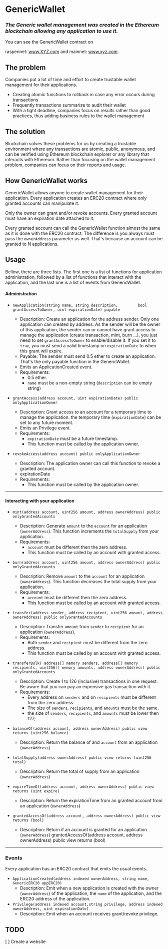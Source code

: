 # GenericWallet
### _The Generic wallet management was created in the Ethereum blockchain allowing any application to use it._

You can see the GenericWallet contract on

raspennet: www.XYZ.com and 
mainnet: www.xyz.com.

## The problem
Companies put a lot of time and effort to create trustable wallet management for their applications.

    
- Creating atomic functions to rollback in case any error occurs during transactions
- Frequently transactions summarize to audit their wallet
- With a tight deadline, companies focus on results rather than good practices, thus adding business rules to the wallet management

## The solution
Blockchain solves these problems for us by creating a trustable environment where any transactions are atomic, public, anonymous, and can be verified using Ethereum blockchain explorer or any library that interacts with Ethereum.
Rather than focusing on the wallet management problem, companies can focus on their reports and usage.

## How GenericWallet works
GenericWallet allows anyone to create wallet management for their application. Every application creates an ERC20 contract where only granted accounts can manipulate it.

Only the owner can grant and/or revoke accounts. Every granted account must have an expiration date attached to it.

Every granted account can call the GenericWallet function almost the same as it is done with the ERC20 contract. The difference is you always must pass the `ownerAddress` parameter as well. That's because an account can be granted to N applications.

## Usage

Bellow, there are three lists. The first one is a list of functions for application administration, followed by a list of functions that interact with the application, and the last one is a list of events from GenericWallet.

#### Administration

* `newApplication(string name, string description,         bool grantAccessToOwner, uint expirationDate) payable`
    * Description: Create an application for the address sender. Only one application can created by address. As the sender will be the owner of this application, the sender can or cannot have grant access to manage the application (create transaction, mint, burn ...), you just need to set `grantAccessToOwner` to enable/disable it. If you set it to `true`, you must send a valid timestamp on `expirationDate` to when this grant will expire.
    * Payable: The sender must send 0.5 ether to create an application. That's the only payable function in the GenericWallet.
    * Emits an ApplicationCreated event.
    * Requirements: 
        * 0.5 ether.
        * `name` must be a non-empty string (`description` can be empty string)

* `grantAccess(address account, uint expirationDate) public onlyApplicationOwner`
    * Description: Grant access to an account for a temporary time to manage the application. the temporary time (`expirationDate`) can be set to any future moment.
    * Emits an Privilege event.
    * Requirements:
        *   `expirationDate` must be a future timestamp.
        *   This function must be called by the application owner.

* `revokeAccess(address account) public onlyApplicationOwner`
    * Description: The application owner can call this function to revoke a granted account.
    * expirationDate
    * Requirements:
        * This function must be called by the application owner.
---

#### Interacting with your application
* `mint(address account, uint256 amount, address ownerAddress) public onlyGrantedAccounts`
    * Description: Generate `amount` to the `account` for an application (`ownerAddress`). This function increments the `totalSupply` from your application.
    * Requirements:
        * `account` must be different then the zero address.
        * This function must be called by an account with granted access.
* `burn(address account, uint256 amount, address ownerAddress) public onlyGrantedAccounts`
    * Description: Remove `amount` to the `account` for an application (`ownerAddress`). This function decreases the total supply from your application.
    * Requirements:
        * `account` must be different then the zero address.
        * This function must be called by an account with granted access.
* `transfer(address sender, address recipient, uint256 amount, address ownerAddress) public onlyGrantedAccounts`
    * Description: Transfer `amount` from `sender` to `recipient` for an application (`ownerAddress`).
    * Requirements:
        * Both `sender` and `recipient` must be different from the zero address.
        * This function must be called by an account with granted access.
* `transferBulk( address[] memory senders, address[] memory recipients, uint256[] memory amounts, address ownerAddress) public  onlyGrantedAccounts`
    * Description: Create 1 to 126 (inclusive) transactions in one request. Be aware that you can pay an expensive gas transaction with it.
    * Requirements:
        * Every address on `senders` and on `recipients` must be different from the zero address.
        * The size of `senders`, `recipients`, and `amounts` must be the same.
        * the size of `senders`, `recipients`, and `amounts` must be lower then 127;
* `balanceOf(address account, address ownerAddress) public view returns (uint256 balance) `
    * Description: Return the balance of and `account` from an application (`ownerAddress`)
* `totalSupply(address ownerAddress) public view returns (uint256 total)`
    * Description: Return the total of supply from an application (`ownerAddress`)

* `expireTimeOf(address account, address ownerAddress) public view returns (uint expire) `
    * Description: Return the expirationTime from an granted account from an application (`ownerAddress`)
* `grantedAccessOf(address account, address ownerAddress) public view returns (bool)`
    * Description: Return if an account is granted for an application (`ownerAddress`)
    grantedAccessOf(address account, address ownerAddress) public view returns (bool)
---

### Events
Every application has an ERC20 contract that emits the usual events..

* `ApplicationCreated(address indexed ownerAddress, string name, GenericERC20 appERC20)`
    * Description: Emit when a new application is created with the owner (`ownerAddress`) of the application, the `name` of the application, and the ERC20 address of the application.
* `Privilege(address indexed account,string privilege, address indexed ownerAddress, uint expirationDate)`
    * Description: Emit when an account receives grant/revoke privilege.

## TODO

[ ] Create a website
